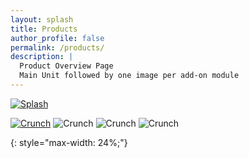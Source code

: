 ```yaml
---
layout: splash
title: Products
author_profile: false
permalink: /products/
description: |
  Product Overview Page
  Main Unit followed by one image per add-on module
---
```


[![Splash][]](/products)

[![Crunch][]][CrunchMod]
![Crunch][]
![Crunch][]
![Crunch][]

[Splash]: /assets/images/splash.jpg
[Crunch]: /assets/images/crunch.jpeg "Crunch Module Image"
{: style="max-width: 24%;"}

[CrunchMod]: /products/crunch/ "Link to Crunch Module Page"

